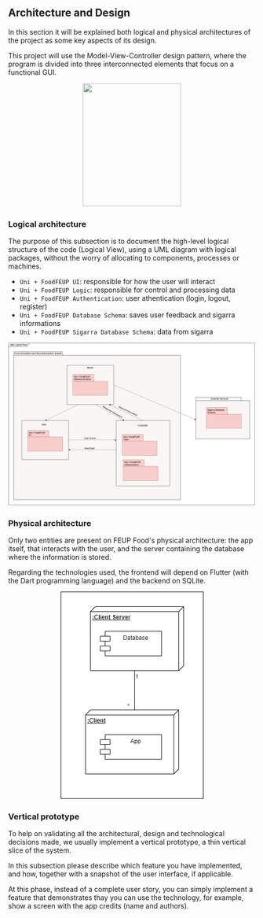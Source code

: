 
## Architecture and Design

In this section it will be explained both logical and physical architectures of the project as some key aspects of its design.

This project will use the Model-View-Controller design pattern, where the program is divided into three interconnected elements that focus on a functional GUI.

<p align = "center"> <img src="https://upload.wikimedia.org/wikipedia/commons/thumb/a/a0/MVC-Process.svg/1200px-MVC-Process.svg.png" 
     width="200" 
     height="250" /> </p>
     
### Logical architecture

The purpose of this subsection is to document the high-level logical structure of the code (Logical View), using a UML diagram with logical packages, without the worry of allocating to components, processes or machines.

* `Uni + FoodFEUP UI`: responsible for how the user will interact
* `Uni + FoodFEUP Logic`: responsible for control and processing data
* `Uni + FoodFEUP Authentication`: user athentication (login, logout, register)
* `Uni + FoodFEUP Database Schema`: saves user feedback and sigarra informations
* `Uni + FoodFEUP Sigarra Database Schema`: data from sigarra

![LogicalView](../images/LogicalView.png)

### Physical architecture

Only two entities are present on FEUP Food's physical architecture: the app itself, that interacts with the user, and the server containing the database where the information is stored.

Regarding the technologies used, the frontend will depend on Flutter (with the Dart programming language) and the backend on SQLite.

<p align="center" justify="center"><img src="../images/PhysicalArch.png"/></p>



### Vertical prototype

To help on validating all the architectural, design and technological decisions made, we usually implement a vertical prototype, a thin vertical slice of the system.

In this subsection please describe which feature you have implemented, and how, together with a snapshot of the user interface, if applicable.

At this phase, instead of a complete user story, you can simply implement a feature that demonstrates thay you can use the technology, for example, show a screen with the app credits (name and authors).
